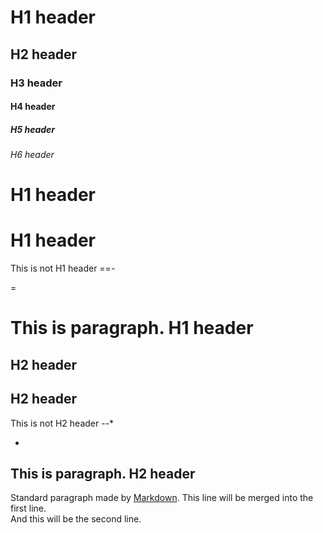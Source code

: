 # H1 header

## H2 header

### H3 header

#### H4 header

##### H5 header

###### H6 header

H1 header
=

H1 header
==

This is not H1 header
==-

=

This is paragraph.
H1 header
===

H2 header
-

H2 header
--

This is not H2 header
--*

-

This is paragraph.
H2 header
---

Standard paragraph made by [Markdown](http://daringfireball.net/projects/markdown/).
This line will be merged into the first line.  
And this will be the second line.

